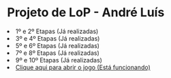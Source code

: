 <!DOCTYPE html>
<html>
  <head>
    <meta charset="utf-8">
    <link rel="stylesheet" href="style.css">
  </head>
  <body>
    <h1>Projeto de LoP - André Luís</h1>
    <u1>
      <li> 1º e 2º Etapas (Já realizadas)</li>
      <li> 3º e 4º Etapas (Já realizadas)</li>
      <li> 5º e 6º Etapas (Já realizadas)</li>
      <li> 7º e 8º Etapas (Já realizadas)</li>
      <li> 9º e 10º Etapas (Já realizadas)</li>
      <li><a href="https://andreluis26.github.io/projetolop19/index.html">Clique aqui para abrir o jogo (Está funcionando)</a></li>
    </u1>

  </body>
</html>
